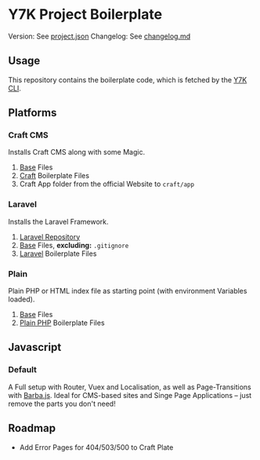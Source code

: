 # Y7K Project Boilerplate

Version: See [project.json](project.json)
Changelog: See [changelog.md](changelog.md)

## Usage

This repository contains the boilerplate code, which is fetched by the [Y7K CLI](https://github.com/Y7K/cli).

## Platforms

### Craft CMS

Installs Craft CMS along with some Magic.

1. [Base](base) Files
2. [Craft](platforms/craft) Boilerplate Files
3. Craft App folder from the official Website to `craft/app`

### Laravel

Installs the Laravel Framework.

1. [Laravel Repository](https://github.com/laravel/laravel)
2. [Base](base) Files, **excluding:** `.gitignore`
2. [Laravel](platforms/laravel) Boilerplate Files

### Plain

Plain PHP or HTML index file as starting point (with environment Variables loaded).

1. [Base](base) Files
2. [Plain PHP](platforms/plain) Boilerplate Files

## Javascript

### Default

A Full setup with Router, Vuex and Localisation, as well as Page-Transitions with [Barba.js](http://barbajs.org).
Ideal for CMS-based sites and Singe Page Applications – just remove the parts you don't need!

## Roadmap

- Add Error Pages for 404/503/500 to Craft Plate





